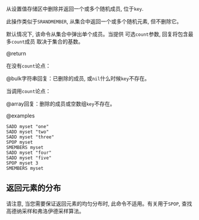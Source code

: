 从设置值存储区中删除并返回一个或多个随机成员, 位于`key`.

此操作类似于`SRANDMEMBER`, 从集合中返回一个或多个随机元素, 但不删除它。

默认情况下, 该命令从集合中弹出单个成员。当提供
可选`count`参数, 回复将包含最多`count`成员
取决于集合的基数。

@return

在没有`count`论点：

@bulk字符串回复：已删除的成员, 或`nil`什么时候`key`不存在。

当调用`count`论点：

@array回复：删除的成员或空数组`key`不存在。

@examples

```cli
SADD myset "one"
SADD myset "two"
SADD myset "three"
SPOP myset
SMEMBERS myset
SADD myset "four"
SADD myset "five"
SPOP myset 3
SMEMBERS myset
```

## 返回元素的分布

请注意, 当您需要保证返回元素的均匀分布时, 此命令不适用。有关用于`SPOP`, 查找高德纳采样和弗洛伊德采样算法。
